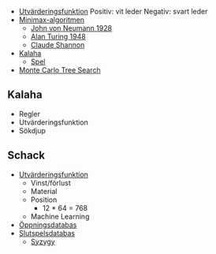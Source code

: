 * [Utvärderingsfunktion](https://en.wikipedia.org/wiki/Evaluation_function)
	Positiv: vit leder
	Negativ: svart leder
* [Minimax-algoritmen](https://en.wikipedia.org/wiki/Minimax)
	* [John von Neumann 1928](https://en.wikipedia.org/wiki/John_von_Neumann#Game_theory)
	* [Alan Turing 1948](https://en.wikipedia.org/wiki/Turochamp)
	* [Claude Shannon](https://en.wikipedia.org/wiki/Claude_Shannon#Shannon's_computer_chess_program)
* [Kalaha](https://en.wikipedia.org/wiki/Kalah)
	* [Spel](https://christernilsson.github.io/Lab/2019/118-Kalaha/)
* [Monte Carlo Tree Search](https://en.wikipedia.org/wiki/Monte_Carlo_tree_search)

## Kalaha

* Regler
* Utvärderingsfunktion
* Sökdjup

## Schack

* [Utvärderingsfunktion](https://en.wikipedia.org/wiki/Computer_chess#Leaf_evaluation)
	* Vinst/förlust
	* Material
	* Position
		* 12 * 64 = 768
	* Machine Learning
* [Öppningsdatabas](https://en.wikipedia.org/wiki/Computer_chess#Opening_book)
* [Slutspelsdatabas](https://en.wikipedia.org/wiki/Computer_chess#Endgame_tablebases)
	* [Syzygy](https://syzygy-tables.info)
